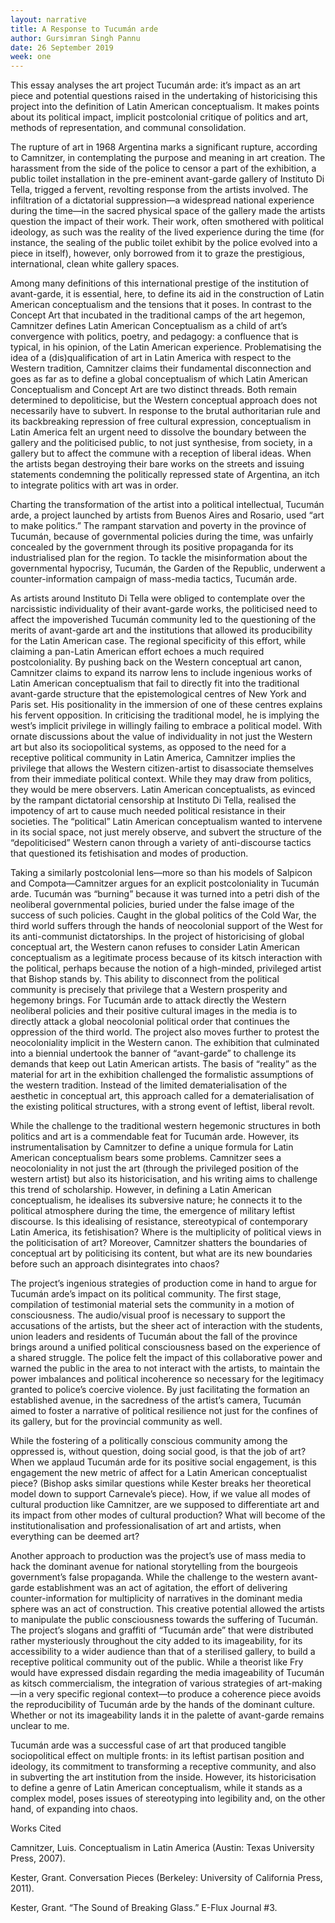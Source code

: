 ```yaml
---
layout: narrative
title: A Response to Tucumán arde
author: Gursimran Singh Pannu
date: 26 September 2019
week: one
---
```


This essay analyses the art project Tucumán arde: it’s impact as an art piece and potential questions raised in the undertaking of historicising this project into the definition of Latin American conceptualism. It makes points about its political impact, implicit postcolonial critique of politics and art, methods of representation, and communal consolidation.

The rupture of art in 1968 Argentina marks a significant rupture, according to Camnitzer, in contemplating the purpose and meaning in art creation. The harassment from the side of the police to censor a part of the exhibition, a public toilet installation in the pre-eminent avant-garde gallery of Instituto Di Tella, trigged a fervent, revolting response from the artists involved. The infiltration of a dictatorial suppression—a widespread national experience during the time—in the sacred physical space of the gallery made the artists question the impact of their work. Their work, often smothered with political ideology, as such was the reality of the lived experience during the time (for instance, the sealing of the public toilet exhibit by the police evolved into a piece in itself), however, only borrowed from it to graze the prestigious, international, clean white gallery spaces.

Among many definitions of this international prestige of the institution of avant-garde, it is essential, here, to define its aid in the construction of Latin American conceptualism and the tensions that it poses. In contrast to the Concept Art that incubated in the traditional camps of the art hegemon, Camnitzer defines Latin American Conceptualism as a child of art’s convergence with politics, poetry, and pedagogy: a confluence that is typical, in his opinion, of the Latin American experience. Problematising the idea of a (dis)qualification of art in Latin America with respect to the Western tradition, Camnitzer claims their fundamental disconnection and goes as far as to define a global conceptualism of which Latin American Conceptualism and Concept Art are two distinct threads. Both remain determined to depoliticise, but the Western conceptual approach does not necessarily have to subvert. In response to the brutal authoritarian rule and its backbreaking repression of free cultural expression, conceptualism in Latin America felt an urgent need to dissolve the boundary between the gallery and the politicised public, to not just synthesise, from society, in a gallery but to affect the commune with a reception of liberal ideas. When the artists began destroying their bare works on the streets and issuing statements condemning the politically repressed state of Argentina, an itch to integrate politics with art was in order.

Charting the transformation of the artist into a political intellectual, Tucumán arde, a project launched by artists from Buenos Aires and Rosario, used “art to make politics.” The rampant starvation and poverty in the province of Tucumán, because of governmental policies during the time, was unfairly concealed by the government through its positive propaganda for its industrialised plan for the region. To tackle the misinformation about the governmental hypocrisy, Tucumán, the Garden of the Republic, underwent a counter-information campaign of mass-media tactics, Tucumán arde.

As artists around Instituto Di Tella were obliged to contemplate over the narcissistic individuality of their avant-garde works, the politicised need to affect the impoverished Tucumán community led to the questioning of the merits of avant-garde art and the institutions that allowed its producibility for the Latin American case. The regional specificity of this effort, while claiming a pan-Latin American effort echoes a much required postcoloniality. By pushing back on the Western conceptual art canon, Camnitzer claims to expand its narrow lens to include ingenious works of Latin American conceptualism that fail to directly fit into the traditional avant-garde structure that the epistemological centres of New York and Paris set. His positionality in the immersion of one of these centres explains his fervent opposition. In criticising the traditional model, he is implying the west’s implicit privilege in willingly failing to embrace a political model. With ornate discussions about the value of individuality in not just the Western art but also its sociopolitical systems, as opposed to the need for a receptive political community in Latin America, Camnitzer implies the privilege that allows the Western citizen-artist to disassociate themselves from their immediate political context. While they may draw from politics, they would be mere observers. Latin American conceptualists, as evinced by the rampant dictatorial censorship at Instituto Di Tella, realised the impotency of art to cause much needed political resistance in their societies. The “political” Latin American conceptualism wanted to intervene in its social space, not just merely observe, and subvert the structure of the “depoliticised” Western canon through a variety of anti-discourse tactics that questioned its fetishisation and modes of production.

Taking a similarly postcolonial lens—more so than his models of Salpicon and Compota—Camnitzer argues for an explicit postcoloniality in Tucumán arde. Tucumán was “burning” because it was turned into a petri dish of the neoliberal governmental policies, buried under the false image of the success of such policies. Caught in the global politics of the Cold War, the third world suffers through the hands of neocolonial support of the West for its anti-communist dictatorships. In the project of historicising of global conceptual art, the Western canon refuses to consider Latin American conceptualism as a legitimate process because of its kitsch interaction with the political, perhaps because the notion of a high-minded, privileged artist that Bishop stands by. This ability to disconnect from the political community is precisely that privilege that a Western prosperity and hegemony brings. For Tucumán arde to attack directly the Western neoliberal policies and their positive cultural images in the media is to directly attack a global neocolonial political order that continues the oppression of the third world. The project also moves further to protest the neocoloniality implicit in the Western canon. The exhibition that culminated into a biennial undertook the banner of “avant-garde” to challenge its demands that keep out Latin American artists. The basis of “reality” as the material for art in the exhibition challenged the formalistic assumptions of the western tradition. Instead of the limited dematerialisation of the aesthetic in conceptual art, this approach called for a dematerialisation of the existing political structures, with a strong event of leftist, liberal revolt.

While the challenge to the traditional western hegemonic structures in both politics and art is a commendable feat for Tucumán arde. However, its instrumentalisation by Camnitzer to define a unique formula for Latin American conceptualism bears some problems. Camnitzer sees a neocoloniality in not just the art (through the privileged position of the western artist) but also its historicisation, and his writing aims to challenge this trend of scholarship. However, in defining a Latin American conceptualism, he idealises its subversive nature; he connects it to the political atmosphere during the time, the emergence of military leftist discourse. Is this idealising of resistance, stereotypical of contemporary Latin America, its fetishisation? Where is the multiplicity of political views in the politicisation of art? Moreover, Camnitzer shatters the boundaries of conceptual art by politicising its content, but what are its new boundaries before such an approach disintegrates into chaos?

The project’s ingenious strategies of production come in hand to argue for Tucumán arde’s impact on its political community. The first stage, compilation of testimonial material sets the community in a motion of consciousness. The audio/visual proof is necessary to support the accusations of the artists, but the sheer act of interaction with the students, union leaders and residents of Tucumán about the fall of the province brings around a unified political consciousness based on the experience of a shared struggle. The police felt the impact of this collaborative power and warned the public in the area to not interact with the artists, to maintain the power imbalances and political incoherence so necessary for the legitimacy granted to police’s coercive violence. By just facilitating the formation an established avenue, in the sacredness of the artist’s camera, Tucumán aimed to foster a narrative of political resilience not just for the confines of its gallery, but for the provincial community as well.

While the fostering of a politically conscious community among the oppressed is, without question, doing social good, is that the job of art? When we applaud Tucumán arde for its positive social engagement, is this engagement the new metric of affect for a Latin American conceptualist piece? (Bishop asks similar questions while Kester breaks her theoretical model down to support Carnevale’s piece). How, if we value all modes of cultural production like Camnitzer, are we supposed to differentiate art and its impact from other modes of cultural production? What will become of the institutionalisation and professionalisation of art and artists, when everything can be deemed art?

Another approach to production was the project’s use of mass media to hack the dominant avenue for national storytelling from the bourgeois government’s false propaganda. While the challenge to the western avant-garde establishment was an act of agitation, the effort of delivering counter-information for multiplicity of narratives in the dominant media sphere was an act of construction. This creative potential allowed the artists to manipulate the public consciousness towards the suffering of Tucumán. The project’s slogans and graffiti of “Tucumán arde” that were distributed rather mysteriously throughout the city added to its imageability, for its accessibility to a wider audience than that of a sterilised gallery, to build a receptive political community out of the public. While a theorist like Fry would have expressed disdain regarding the media imageability of Tucumán as kitsch commercialism, the integration of various strategies of art-making—in a very specific regional context—to produce a coherence piece avoids the reproducibility of Tucumán arde by the hands of the dominant culture. Whether or not its imageability lands it in the palette of avant-garde remains unclear to me.

Tucumán arde was a successful case of art that produced tangible sociopolitical effect on multiple fronts: in its leftist partisan position and ideology, its commitment to transforming a receptive community, and also in subverting the art institution from the inside. However, its historicisation to define a genre of Latin American conceptualism, while it stands as a complex model, poses issues of stereotyping into legibility and, on the other hand, of expanding into chaos.



Works Cited


Camnitzer, Luis. Conceptualism in Latin America (Austin: Texas University Press, 2007).

Kester, Grant. Conversation Pieces (Berkeley: University of California Press, 2011).

Kester, Grant. “The Sound of Breaking Glass.” E-Flux Journal #3.
